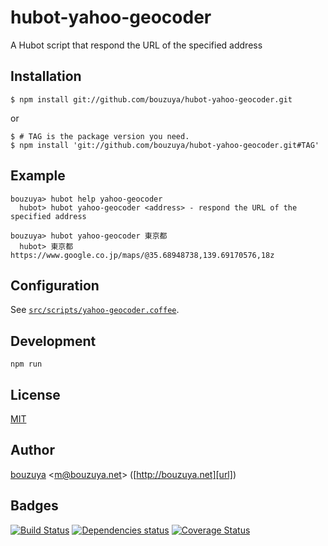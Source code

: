 # hubot-yahoo-geocoder

A Hubot script that respond the URL of the specified address

## Installation

    $ npm install git://github.com/bouzuya/hubot-yahoo-geocoder.git

or

    $ # TAG is the package version you need.
    $ npm install 'git://github.com/bouzuya/hubot-yahoo-geocoder.git#TAG'

## Example

    bouzuya> hubot help yahoo-geocoder
      hubot> hubot yahoo-geocoder <address> - respond the URL of the specified address

    bouzuya> hubot yahoo-geocoder 東京都
      hubot> 東京都 https://www.google.co.jp/maps/@35.68948738,139.69170576,18z

## Configuration

See [`src/scripts/yahoo-geocoder.coffee`](src/scripts/yahoo-geocoder.coffee).

## Development

`npm run`

## License

[MIT](LICENSE)

## Author

[bouzuya][user] &lt;[m@bouzuya.net][mail]&gt; ([http://bouzuya.net][url])

## Badges

[![Build Status][travis-badge]][travis]
[![Dependencies status][david-dm-badge]][david-dm]
[![Coverage Status][coveralls-badge]][coveralls]

[travis]: https://travis-ci.org/bouzuya/hubot-yahoo-geocoder
[travis-badge]: https://travis-ci.org/bouzuya/hubot-yahoo-geocoder.svg?branch=master
[david-dm]: https://david-dm.org/bouzuya/hubot-yahoo-geocoder
[david-dm-badge]: https://david-dm.org/bouzuya/hubot-yahoo-geocoder.png
[coveralls]: https://coveralls.io/r/bouzuya/hubot-yahoo-geocoder
[coveralls-badge]: https://img.shields.io/coveralls/bouzuya/hubot-yahoo-geocoder.svg
[user]: https://github.com/bouzuya
[mail]: mailto:m@bouzuya.net
[url]: http://bouzuya.net
